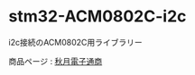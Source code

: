 # stm32-ACM0802C-i2c
i2c接続のACM0802C用ライブラリー

商品ページ : [秋月電子通商](https://akizukidenshi.com/catalog/g/gP-13519/)
